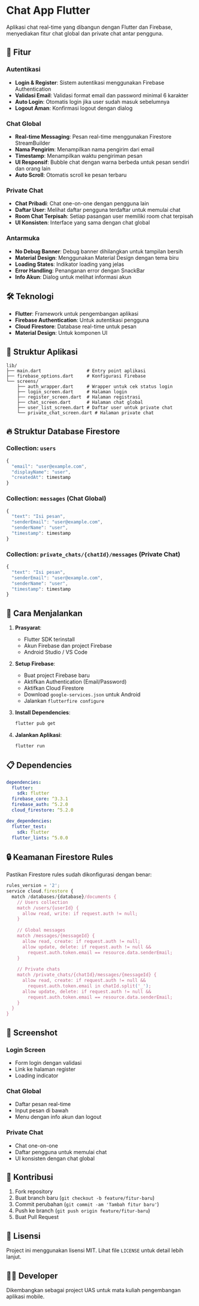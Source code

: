 # Chat App Flutter

Aplikasi chat real-time yang dibangun dengan Flutter dan Firebase, menyediakan fitur chat global dan private chat antar pengguna.

## 🚀 Fitur

### Autentikasi
- **Login & Register**: Sistem autentikasi menggunakan Firebase Authentication
- **Validasi Email**: Validasi format email dan password minimal 6 karakter
- **Auto Login**: Otomatis login jika user sudah masuk sebelumnya
- **Logout Aman**: Konfirmasi logout dengan dialog

### Chat Global
- **Real-time Messaging**: Pesan real-time menggunakan Firestore StreamBuilder
- **Nama Pengirim**: Menampilkan nama pengirim dari email
- **Timestamp**: Menampilkan waktu pengiriman pesan
- **UI Responsif**: Bubble chat dengan warna berbeda untuk pesan sendiri dan orang lain
- **Auto Scroll**: Otomatis scroll ke pesan terbaru

### Private Chat
- **Chat Pribadi**: Chat one-on-one dengan pengguna lain
- **Daftar User**: Melihat daftar pengguna terdaftar untuk memulai chat
- **Room Chat Terpisah**: Setiap pasangan user memiliki room chat terpisah
- **UI Konsisten**: Interface yang sama dengan chat global

### Antarmuka
- **No Debug Banner**: Debug banner dihilangkan untuk tampilan bersih
- **Material Design**: Menggunakan Material Design dengan tema biru
- **Loading States**: Indikator loading yang jelas
- **Error Handling**: Penanganan error dengan SnackBar
- **Info Akun**: Dialog untuk melihat informasi akun

## 🛠️ Teknologi

- **Flutter**: Framework untuk pengembangan aplikasi
- **Firebase Authentication**: Untuk autentikasi pengguna
- **Cloud Firestore**: Database real-time untuk pesan
- **Material Design**: Untuk komponen UI

## 📱 Struktur Aplikasi

```
lib/
├── main.dart                 # Entry point aplikasi
├── firebase_options.dart     # Konfigurasi Firebase
└── screens/
    ├── auth_wrapper.dart     # Wrapper untuk cek status login
    ├── login_screen.dart     # Halaman login
    ├── register_screen.dart  # Halaman registrasi
    ├── chat_screen.dart      # Halaman chat global
    ├── user_list_screen.dart # Daftar user untuk private chat
    └── private_chat_screen.dart # Halaman private chat
```

## 🔥 Struktur Database Firestore

### Collection: `users`
```javascript
{
  "email": "user@example.com",
  "displayName": "user",
  "createdAt": timestamp
}
```

### Collection: `messages` (Chat Global)
```javascript
{
  "text": "Isi pesan",
  "senderEmail": "user@example.com",
  "senderName": "user",
  "timestamp": timestamp
}
```

### Collection: `private_chats/{chatId}/messages` (Private Chat)
```javascript
{
  "text": "Isi pesan",
  "senderEmail": "user@example.com",
  "senderName": "user",
  "timestamp": timestamp
}
```

## 🚦 Cara Menjalankan

1. **Prasyarat**:
   - Flutter SDK terinstall
   - Akun Firebase dan project Firebase
   - Android Studio / VS Code

2. **Setup Firebase**:
   - Buat project Firebase baru
   - Aktifkan Authentication (Email/Password)
   - Aktifkan Cloud Firestore
   - Download `google-services.json` untuk Android
   - Jalankan `flutterfire configure`

3. **Install Dependencies**:
   ```bash
   flutter pub get
   ```

4. **Jalankan Aplikasi**:
   ```bash
   flutter run
   ```

## 📋 Dependencies

```yaml
dependencies:
  flutter:
    sdk: flutter
  firebase_core: ^3.3.1
  firebase_auth: ^5.2.0
  cloud_firestore: ^5.2.0

dev_dependencies:
  flutter_test:
    sdk: flutter
  flutter_lints: ^5.0.0
```

## 🔒 Keamanan Firestore Rules

Pastikan Firestore rules sudah dikonfigurasi dengan benar:

```javascript
rules_version = '2';
service cloud.firestore {
  match /databases/{database}/documents {
    // Users collection
    match /users/{userId} {
      allow read, write: if request.auth != null;
    }
    
    // Global messages
    match /messages/{messageId} {
      allow read, create: if request.auth != null;
      allow update, delete: if request.auth != null && 
        request.auth.token.email == resource.data.senderEmail;
    }
    
    // Private chats
    match /private_chats/{chatId}/messages/{messageId} {
      allow read, create: if request.auth != null && 
        request.auth.token.email in chatId.split('_');
      allow update, delete: if request.auth != null && 
        request.auth.token.email == resource.data.senderEmail;
    }
  }
}
```

## 📱 Screenshot

### Login Screen
- Form login dengan validasi
- Link ke halaman register
- Loading indicator

### Chat Global
- Daftar pesan real-time
- Input pesan di bawah
- Menu dengan info akun dan logout

### Private Chat
- Chat one-on-one
- Daftar pengguna untuk memulai chat
- UI konsisten dengan chat global

## 🤝 Kontribusi

1. Fork repository
2. Buat branch baru (`git checkout -b feature/fitur-baru`)
3. Commit perubahan (`git commit -am 'Tambah fitur baru'`)
4. Push ke branch (`git push origin feature/fitur-baru`)
5. Buat Pull Request

## 📄 Lisensi

Project ini menggunakan lisensi MIT. Lihat file `LICENSE` untuk detail lebih lanjut.

## 👨‍💻 Developer

Dikembangkan sebagai project UAS untuk mata kuliah pengembangan aplikasi mobile.
